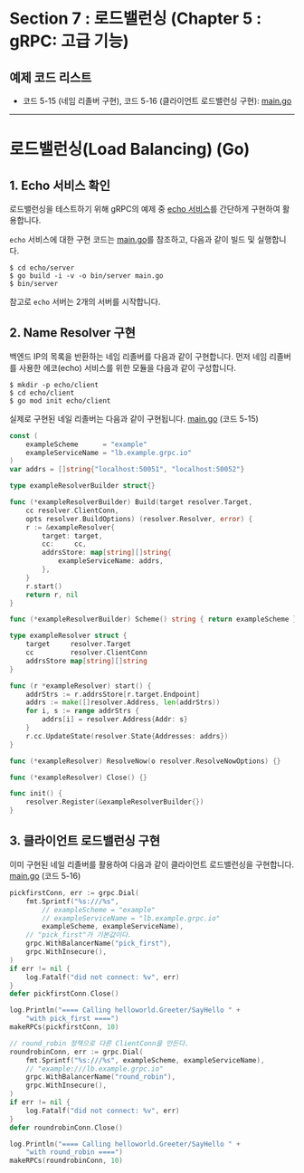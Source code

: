 # Section 7 : 로드밸런싱 (Chapter 5 : gRPC: 고급 기능)

## 예제 코드 리스트
- 코드 5-15 (네임 리졸버 구현), 코드 5-16 (클라이언트 로드밸런싱 구현): [main.go](echo/client/main.go)

----
# 로드밸런싱(Load Balancing) (Go)

## 1. Echo 서비스 확인
로드밸런싱을 테스트하기 위해 gRPC의 예제 중 [echo 서비스](https://github.com/grpc/grpc-go/blob/v1.29.1/examples/features/proto/echo/echo.proto)를 간단하게 구현하여 활용합니다.

`echo` 서비스에 대한 구현 코드는 [main.go](echo/server/main.go)를 참조하고, 
다음과 같이 빌드 및 실행합니다.

```shell
$ cd echo/server
$ go build -i -v -o bin/server main.go
$ bin/server
```
참고로 `echo` 서버는 2개의 서버를 시작합니다.


## 2. Name Resolver 구현
백엔드 IP의 목록을 반환하는 네임 리졸버를 다음과 같이 구현합니다.
먼저 네임 리졸버를 사용한 에코(echo) 서비스를 위한 모듈을 다음과 같이 구성합니다.
```shell
$ mkdir -p echo/client
$ cd echo/client
$ go mod init echo/client
```

실제로 구현된 네일 리졸버는 다음과 같이 구현됩니다. [main.go](echo/client/main.go) (코드 5-15)
```go
const (
	exampleScheme      = "example"
	exampleServiceName = "lb.example.grpc.io"
)
var addrs = []string{"localhost:50051", "localhost:50052"}

type exampleResolverBuilder struct{}

func (*exampleResolverBuilder) Build(target resolver.Target,
	cc resolver.ClientConn,
	opts resolver.BuildOptions) (resolver.Resolver, error) {
	r := &exampleResolver{
		target: target,
		cc:     cc,
		addrsStore: map[string][]string{
			exampleServiceName: addrs,
		},
	}
	r.start()
	return r, nil
}

func (*exampleResolverBuilder) Scheme() string { return exampleScheme }

type exampleResolver struct {
	target     resolver.Target
	cc         resolver.ClientConn
	addrsStore map[string][]string
}

func (r *exampleResolver) start() {
	addrStrs := r.addrsStore[r.target.Endpoint]
	addrs := make([]resolver.Address, len(addrStrs))
	for i, s := range addrStrs {
		addrs[i] = resolver.Address{Addr: s}
	}
	r.cc.UpdateState(resolver.State{Addresses: addrs})
}

func (*exampleResolver) ResolveNow(o resolver.ResolveNowOptions) {}

func (*exampleResolver) Close() {}

func init() {
	resolver.Register(&exampleResolverBuilder{})
}
```

## 3. 클라이언트 로드밸런싱 구현
이미 구현된 네일 리졸버를 활용하여 다음과 같이 클라이언트 로드밸런싱을 구현합니다. [main.go](echo/client/main.go) (코드 5-16)
```go
pickfirstConn, err := grpc.Dial(
	fmt.Sprintf("%s:///%s",
		// exampleScheme = "example"
		// exampleServiceName = "lb.example.grpc.io"
		exampleScheme, exampleServiceName),
	// "pick_first"가 기본값이다.
	grpc.WithBalancerName("pick_first"),
	grpc.WithInsecure(),
)
if err != nil {
	log.Fatalf("did not connect: %v", err)
}
defer pickfirstConn.Close()

log.Println("==== Calling helloworld.Greeter/SayHello " +
	"with pick_first ====")
makeRPCs(pickfirstConn, 10)

// round_robin 정책으로 다른 ClientConn을 만든다.
roundrobinConn, err := grpc.Dial(
	fmt.Sprintf("%s:///%s", exampleScheme, exampleServiceName),
	// "example:///lb.example.grpc.io"
	grpc.WithBalancerName("round_robin"),
	grpc.WithInsecure(),
)
if err != nil {
	log.Fatalf("did not connect: %v", err)
}
defer roundrobinConn.Close()

log.Println("==== Calling helloworld.Greeter/SayHello " +
	"with round_robin ====")
makeRPCs(roundrobinConn, 10)
```
